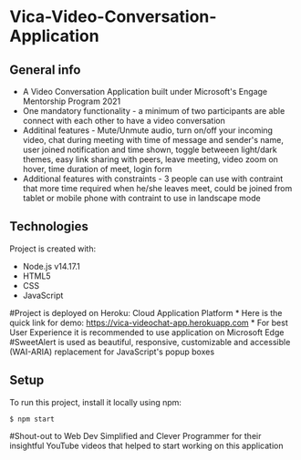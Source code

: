 # Vica-Video-Conversation-Application

## General info
* A Video Conversation Application built under Microsoft's Engage Mentorship Program 2021
* One mandatory functionality - a minimum of two participants are able connect with each other to have a video conversation
* Additinal features - Mute/Unmute audio, turn on/off your incoming video, chat during meeting with time of message and sender's name, user joined notification and time shown, toggle betweeen light/dark themes, easy link sharing with peers, leave meeting, video zoom on hover, time duration of meet, login form
* Additional features with constraints - 3 people can use with contraint that more time required when he/she leaves meet, could be joined from tablet or mobile phone with       contraint to use in landscape mode
	
## Technologies
Project is created with:
* Node.js  v14.17.1
* HTML5
* CSS
* JavaScript

#Project is deployed on Heroku: Cloud Application Platform
	* Here is the quick link for demo: https://vica-videochat-app.herokuapp.com
	* For best User Experience it is recommended to use application on Microsoft Edge
#SweetAlert is used as beautiful, responsive, customizable and accessible (WAI-ARIA) replacement for JavaScript's popup boxes
	
## Setup
To run this project, install it locally using npm:

```
$ npm start
```

#Shout-out to Web Dev Simplified and Clever Programmer for their insightful YouTube videos that helped to start working on this application
